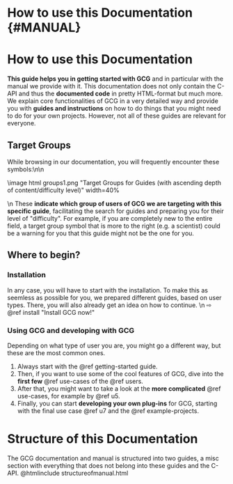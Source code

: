 # How to use this Documentation {#MANUAL}
# How to use this Documentation
**This guide helps you in getting started with GCG** and in particular with the manual
we provide with it. This documentation does not only contain the C-API and thus the
**documented code** in pretty HTML-format but much more. We explain core functionalities
of GCG in a very detailed way and provide you with **guides and instructions** on how
to do things that you might need to do for your own projects. However, not all of these
guides are relevant for everyone.

## Target Groups
While browsing in our documentation, you will frequently encounter these symbols:\n\n

\image html groups1.png "Target Groups for Guides (with ascending depth of content/difficulty level)" width=40%

\n
These **indicate which group of users of GCG we are targeting with this specific guide**, 
facilitating the search for guides and preparing you for their level of "difficulty". 
For example, if you are completely new to the entire field, a target group symbol that
is more to the right (e.g. a scientist) could be a warning for you that this guide might
not be the one for you.

## Where to begin?
### Installation
In any case, you will have to start with the installation. To make this as seemless as possible for you, we prepared different
guides, based on user types. There, you will also already get an idea on how to continue. \n
⇨ @ref install "Install GCG now!"

### Using GCG and developing with GCG
Depending on what type of user you are, you might go a different way, but these are the most common ones.
1. Always start with the @ref getting-started guide.
2. Then, if you want to use some of the cool features of GCG, dive into the **first few** @ref use-cases of the @ref users.
3. After that, you might want to take a look at the **more complicated** @ref use-cases, for example by @ref u5.
4. Finally, you can start **developing your own plug-ins** for GCG, starting with the final use case @ref u7 and the @ref example-projects.

# Structure of this Documentation
The GCG documentation and manual is structured into two guides, a misc section
with everything that does not belong into these guides and the C-API.
@htmlinclude structureofmanual.html
